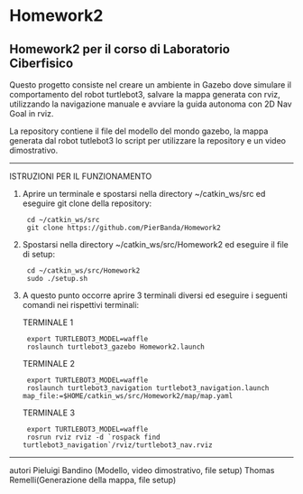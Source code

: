 # Homework2
Homework2 per il corso di Laboratorio Ciberfisico
----------------------------------------------------------------------------------------------------
Questo progetto consiste nel creare un ambiente in Gazebo dove simulare il comportamento del robot turtlebot3, salvare la mappa generata con rviz, utilizzando la navigazione manuale e avviare la guida autonoma con 2D Nav Goal in rviz.

La repository contiene il file del modello del mondo gazebo, la mappa generata dal robot tutlebot3 lo script per utilizzare la repository e un video dimostrativo.

----------------------------------------------------------------------------------------------------
ISTRUZIONI PER IL FUNZIONAMENTO

1) Aprire un terminale e spostarsi nella directory ~/catkin_ws/src ed eseguire git clone della repository:

		cd ~/catkin_ws/src
		git clone https://github.com/PierBanda/Homework2

2) Spostarsi nella directory ~/catkin_ws/src/Homework2 ed eseguire il file di setup:

		cd ~/catkin_ws/src/Homework2
		sudo ./setup.sh

3) A questo punto occorre aprire 3 terminali diversi ed eseguire i seguenti comandi nei rispettivi terminali:

	TERMINALE 1

		export TURTLEBOT3_MODEL=waffle 
		roslaunch turtlebot3_gazebo Homework2.launch
	TERMINALE 2

		export TURTLEBOT3_MODEL=waffle 
		roslaunch turtlebot3_navigation turtlebot3_navigation.launch map_file:=$HOME/catkin_ws/src/Homework2/map/map.yaml
	TERMINALE 3

		export TURTLEBOT3_MODEL=waffle 
		rosrun rviz rviz -d `rospack find turtlebot3_navigation`/rviz/turtlebot3_nav.rviz
----------------------------------------------------------------------------------------------------
autori
Pieluigi Bandino (Modello, video dimostrativo, file setup)
Thomas Remelli(Generazione della mappa, file setup)
